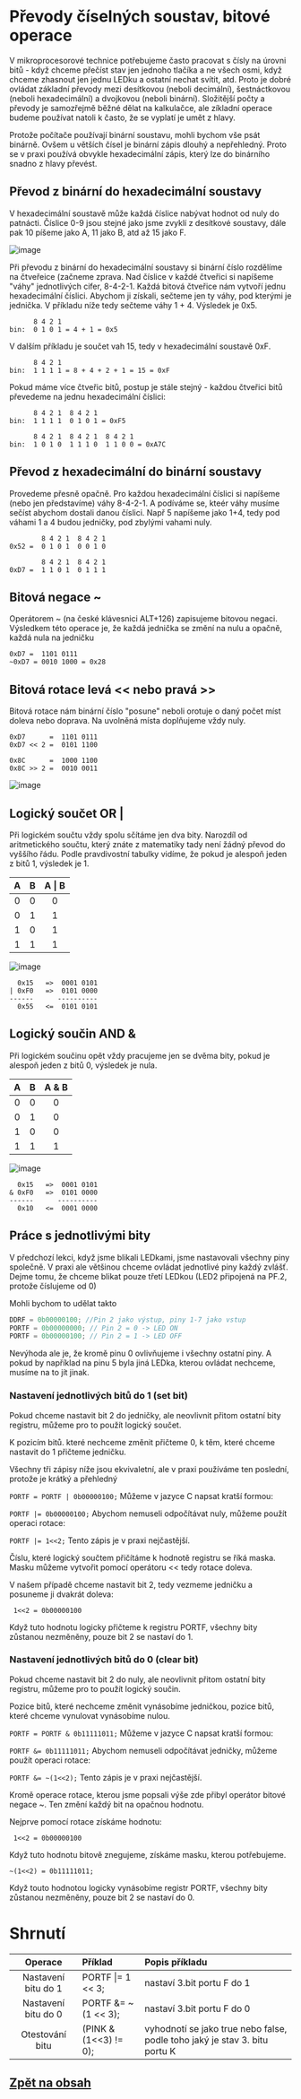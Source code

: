 # Převody číselných soustav, bitové operace
V mikroprocesorové technice potřebujeme často pracovat s čísly na úrovni bitů - když chceme přečíst stav jen jednoho tlačíka a ne všech osmi, když chceme zhasnout jen jednu LEDku a ostatní nechat svítit, atd. Proto je dobré ovládat základní převody mezi desítkovou (neboli decimální), šestnáctkovou (neboli hexadecimální) a dvojkovou (neboli binární). Složitější počty a převody je samozřejmě běžné dělat na kalkulačce, ale zíkladní operace budeme používat natoli k často, že se vyplatí je umět z hlavy.

Protože počítače používají binární soustavu, mohli bychom vše psát binárně. Ovšem u větších čísel je binární zápis dlouhý a nepřehledný. Proto se v praxi používá obvykle hexadecimální zápis, který lze do binárního snadno z hlavy převést.

## Převod z binární do hexadecimální soustavy

V hexadecimální soustavě může každá číslice nabývat hodnot od nuly do patnácti. Číslice 0-9 jsou stejné jako jsme zvyklí z desítkové soustavy, dále pak 10 píšeme jako A, 11 jako B, atd až 15 jako F.

![image](https://github.com/user-attachments/assets/07eff5d5-d405-4caa-a664-ae9a075abdff)

Při převodu z binární do hexadecimální soustavy si binární číslo rozdělíme na čtveřeice (začneme zprava. Nad číslice v každé čtveřici si napíšeme "váhy" jednotlivých cifer, 8-4-2-1. Každá bitová čtveřice nám vytvoří jednu hexadecimální číslici. Abychom ji získali, sečteme jen ty váhy, pod kterými je jednička. V příkladu níže tedy sečteme váhy 1 + 4. Výsledek je 0x5.


```
      8 4 2 1
bin:  0 1 0 1 = 4 + 1 = 0x5 
```

V dalším příkladu je součet vah 15, tedy v hexadecimální soustavě 0xF.

```
      8 4 2 1
bin:  1 1 1 1 = 8 + 4 + 2 + 1 = 15 = 0xF
```

Pokud máme více čtveřic bitů, postup je stále stejný - každou čtveřici bitů převedeme na jednu hexadecimální číslici:
```
      8 4 2 1  8 4 2 1
bin:  1 1 1 1  0 1 0 1 = 0xF5
```

```
      8 4 2 1  8 4 2 1  8 4 2 1
bin:  1 0 1 0  1 1 1 0  1 1 0 0 = 0xA7C
```

## Převod z hexadecimální do binární soustavy

Provedeme přesně opačně. Pro každou hexadecimální číslici si napíšeme (nebo jen představíme) váhy 8-4-2-1. A podíváme se, kteér váhy musíme sečíst abychom dostali danou číslici. Např 5 napíšeme jako 1+4, tedy pod váhami 1 a 4 budou jedničky, pod zbylými vahami nuly. 
```
        8 4 2 1  8 4 2 1
0x52 =  0 1 0 1  0 0 1 0
```

```
        8 4 2 1  8 4 2 1
0xD7 =  1 1 0 1  0 1 1 1
```

## Bitová negace ~

Operátorem ~ (na české klávesnici ALT+126) zapisujeme bitovou negaci. Výsledkem této operace je, že každá jednička se změní na nulu a opačně, každá nula na jedničku

```
0xD7 =  1101 0111
~0xD7 = 0010 1000 = 0x28 
```

## Bitová rotace levá << nebo pravá >>

Bitová rotace nám binární číslo "posune" neboli orotuje o daný počet míst doleva nebo doprava. Na uvolněná místa doplňujeme vždy nuly.

```
0xD7      =  1101 0111
0xD7 << 2 =  0101 1100
```

```
0x8C      =  1000 1100
0x8C >> 2 =  0010 0011
```

![image](https://github.com/user-attachments/assets/59e0e6ec-3ca1-44f2-bdc5-428ca1057cc1)



## Logický součet OR |

Při logickém součtu vždy spolu sčítáme jen dva bity. Narozdíl od aritmetického součtu, který znáte z matematiky tady není žádný převod do vyššího řádu. Podle pravdivostní tabulky vidíme, že pokud je alespoň jeden z bitů 1, výsledek je 1.

| A   | B   | A \| B | 
|:---:|:---:|:------:| 
| 0   | 0   | 0      | 
| 0   | 1   | 1      | 
| 1   | 0   | 1      | 
| 1   | 1   | 1      | 

![image](https://github.com/user-attachments/assets/46fdfcb4-a01c-49ec-9f11-6813471c3cad)

```
  0x15   =>  0001 0101
| 0xF0   =>  0101 0000
------      ----------
  0x55   <=  0101 0101 
```

## Logický součin AND &
Při logickém součinu opět vždy pracujeme jen se dvěma bity, pokud je alespoň jeden z bitů 0, výsledek je nula.

| A   | B   | A & B | 
|:---:|:---:|:-----:| 
| 0   | 0   | 0     | 
| 0   | 1   | 0     | 
| 1   | 0   | 0     | 
| 1   | 1   | 1     | 


![image](https://github.com/user-attachments/assets/78be4130-0ed2-4fa6-be46-073bf29692d8)


```
  0x15   =>  0001 0101
& 0xF0   =>  0101 0000
------      ----------
  0x10   <=  0001 0000 
```

## Práce s jednotlivými bity
V předchozí lekci, když jsme blikali LEDkami, jsme nastavovali všechny piny společně. V praxi ale většinou chceme ovládat jednotlivé piny každý zvlášť.
Dejme tomu, že chceme blikat pouze třetí LEDkou (LED2 připojená na PF.2, protože číslujeme od 0)

Mohli bychom to udělat takto

```c
DDRF = 0b00000100; //Pin 2 jako výstup, piny 1-7 jako vstup
PORTF = 0b00000000; // Pin 2 = 0 -> LED ON
PORTF = 0b00000100; // Pin 2 = 1 -> LED OFF
``` 

Nevýhoda ale je, že kromě pinu 0 ovlivňujeme i všechny ostatní piny. A pokud by například na pinu 5 byla jiná LEDka, kterou ovládat nechceme, musíme na to jít jinak.

### Nastavení jednotlivých bitů do 1 (set bit)

Pokud chceme nastavit bit 2 do jedničky, ale neovlivnit přitom ostatní bity registru, můžeme pro to použít logický součet. 

K pozicím bitů. které nechceme změnit přičteme 0, k těm, které chceme nastavit do 1 přičteme jedničku.

Všechny tři zápisy níže jsou ekvivaletní, ale v praxi používáme ten poslední, protože je krátký a přehledný

``` PORTF = PORTF | 0b00000100; ``` Můžeme v jazyce C napsat kratší formou:

``` PORTF |= 0b00000100; ``` Abychom nemuseli odpočítávat nuly, můžeme použít operaci rotace:

``` PORTF |= 1<<2; ``` Tento zápis je v praxi nejčastější.


Číslu, které logický součtem přičítáme k hodnotě registru se říká maska. Masku můžeme vytvořit pomocí operátoru << tedy rotace doleva. 

V našem případě chceme nastavit bit 2, tedy vezmeme jedničku a posuneme ji dvakrát doleva:

``` 1<<2 = 0b00000100```

Když tuto hodnotu logicky přičteme k registru PORTF, všechny bity zůstanou nezměněny, pouze bit 2 se nastaví do 1.


### Nastavení jednotlivých bitů do 0 (clear bit)

Pokud chceme nastavit bit 2 do nuly, ale neovlivnit přitom ostatní bity registru, můžeme pro to použít logický součin. 

Pozice bitů, které nechceme změnit vynásobíme jedničkou, pozice bitů, které chceme vynulovat vynásobíme nulou.

``` PORTF = PORTF & 0b11111011; ``` Můžeme v jazyce C napsat kratší formou:

``` PORTF &= 0b11111011; ``` Abychom nemuseli odpočítávat jedničky, můžeme použít operaci rotace:

``` PORTF &= ~(1<<2); ``` Tento zápis je v praxi nejčastější.

Kromě operace rotace, kterou jsme popsali výše zde přibyl operátor bitové negace ~. Ten změní každý bit na opačnou hodnotu. 

Nejprve pomocí rotace získáme hodnotu:

``` 1<<2 = 0b00000100``` 

Když tuto hodnotu bitově znegujeme, získáme masku, kterou potřebujeme.

``` ~(1<<2) = 0b11111011; ```

Když touto hodnotou logicky vynásobíme registr PORTF, všechny bity zůstanou nezměněny, pouze bit 2 se nastaví do 0.

# Shrnutí


| Operace                         | Příklad                                          | Popis příkladu |
|:-------------------------------:|:-------------------------------------------------|:---------      |
| Nastavení bitu do 1    | PORTF \|= 1 << 3;   | nastaví 3.bit portu F do 1   |
| Nastavení bitu do 0    | PORTF &= ~(1 << 3);  |nastaví 3.bit portu F do 0   |
| Otestování bitu        | (PINK & (1<<3) != 0); |vyhodnotí se jako true nebo false, podle toho jaký je stav 3. bitu portu K |



## [Zpět na obsah](README.md)
